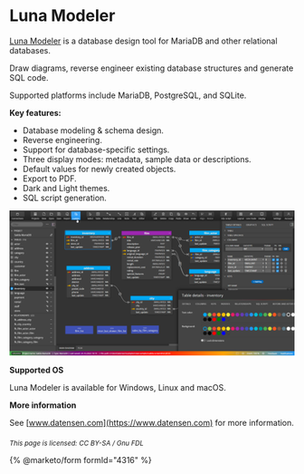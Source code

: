 # Luna Modeler

[Luna Modeler](https://www.datensen.com/) is a database design tool for MariaDB and other relational databases.

Draw diagrams, reverse engineer existing database structures and generate SQL code.

Supported platforms include MariaDB, PostgreSQL, and SQLite.

**Key features:**

* Database modeling & schema design.
* Reverse engineering.
* Support for database-specific settings.
* Three display modes: metadata, sample data or descriptions.
* Default values for newly created objects.
* Export to PDF.
* Dark and Light themes.
* SQL script generation.

![](../../.gitbook/assets/mariadb-database-design-luna-modeler.png)

**Supported OS**

Luna Modeler is available for Windows, Linux and macOS.

**More information**

See [www.datensen.com](https://www.datensen.com) for more information.

<sub>_This page is licensed: CC BY-SA / Gnu FDL_</sub>

{% @marketo/form formId="4316" %}
